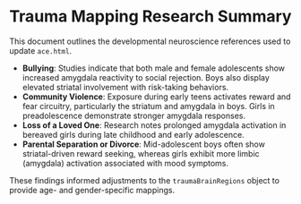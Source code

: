 # Trauma Mapping Research Summary

This document outlines the developmental neuroscience references used to update `ace.html`.

- **Bullying**: Studies indicate that both male and female adolescents show increased amygdala reactivity to social rejection. Boys also display elevated striatal involvement with risk-taking behaviors.
- **Community Violence**: Exposure during early teens activates reward and fear circuitry, particularly the striatum and amygdala in boys. Girls in preadolescence demonstrate stronger amygdala responses.
- **Loss of a Loved One**: Research notes prolonged amygdala activation in bereaved girls during late childhood and early adolescence.
- **Parental Separation or Divorce**: Mid-adolescent boys often show striatal-driven reward seeking, whereas girls exhibit more limbic (amygdala) activation associated with mood symptoms.

These findings informed adjustments to the `traumaBrainRegions` object to provide age- and gender-specific mappings.
